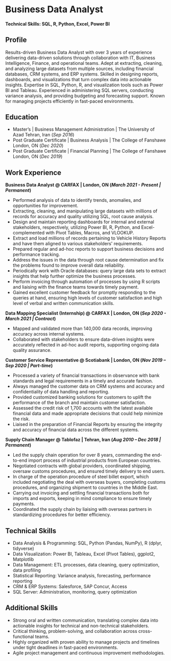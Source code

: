 # Business Data Analyst

#### Technical Skills: SQL, R, Python, Excel, Power BI

## Profile
Results-driven Business Data Analyst with over 3 years of experience delivering data-driven solutions through collaboration with IT, Business Intelligence, Finance, and operational teams. Adept at extracting, cleaning, and analyzing large datasets from multiple sources, including financial databases, CRM systems, and ERP systems. Skilled in designing reports, dashboards, and visualizations that turn complex data into actionable insights. Expertise in SQL, Python, R, and visualization tools such as Power BI and Tableau. Experienced in administering SQL servers, conducting variance analysis, and providing budgeting and forecasting support. Known for managing projects efficiently in fast-paced environments.

## Education
- Master’s | Business Management Administration | The University of Azad Tehran, Iran (_Sep 2016_)
- Post Graduate Certificate | Business Analysis | The College of Fanshawe London, ON (_Dec 2020_)
- Post Graduate Certificate | Financial Planning | The College of Fanshawe London, ON (_Dec 2019_)

## Work Experience
**Business Data Analyst @ CARFAX | London, ON (_March 2021 - Present | Permanent_)**
- Performed analysis of data to identify trends, anomalies, and opportunities for improvement.
- Extracting, cleaning, and manipulating large datasets with millions of records for accuracy and quality utilizing SQL, root cause analysis.
- Design and maintain reporting dashboards for internal and external stakeholders, respectively, utilizing Power BI, R, Python, and Excel-complemented with Pivot Tables, Macros, and VLOOKUP.
- Extract and load millions of records pertaining to Vehicle History Reports and have them aligned to various stakeholders' requirements. 
- Prepared regular and ad-hoc reports to support business decisions and performance tracking.
- Address the issues in the data through root cause determination and fix the problems found to improve overall data reliability. 
- Periodically work with Oracle databases: query large data sets to extract insights that help further optimize the business processes.
- Perform invoicing through automation of processes by using R scripts and liaising with the finance teams towards timely payment.
- Gained excellent customer feedback for promptly responding to the queries at hand, ensuring high levels of customer satisfaction and high level of verbal and written communication skills.

**Data Mapping Specialist (Internship) @ CARFAX | London, ON (_Sep 2020 - March 2021 | Contract_)**
- Mapped and validated more than 140,000 data records, improving accuracy across internal systems.
- Collaborated with stakeholders to ensure data-driven insights were accurately reflected in ad-hoc audit reports, supporting ongoing data quality assurance.

**Customer Service Representative	@ Scotiabank | London, ON (_Nov 2019 – Sep 2020 | Part-time_)**
- Processed a variety of financial transactions in observance with bank standards and legal requirements in a timely and accurate fashion.
- Always managed the customer data on CRM systems and accuracy and confidentiality of data handling and reporting.
- Provided customized banking solutions for customers to uplift the performance of the branch and maintain customer satisfaction.
- Assessed the credit risk of 1,700 accounts with the latest available financial data and made appropriate decisions that could help minimize the risk.
- Liaised in the preparation of Financial Reports by ensuring the integrity and accuracy of financial data across the different systems.

**Supply Chain Manager @ Tablofaz | Tehran, Iran (_Aug 2010 – Dec 2018 | Permanent_)**
- Led the supply chain operation for over 8 years, commanding the end-to-end import process of industrial products from European countries.
- Negotiated contracts with global providers, coordinated shipping, oversaw customs procedures, and ensured timely delivery to end users.
- In charge of the operation procedure of steel billet export, which included negotiating the deal with overseas buyers, completing customs procedures, and organizing shipment to countries in the Middle East.
- Carrying out invoicing and settling financial transactions both for imports and exports, keeping in mind compliance to ensure timely payments.
- Coordinated the supply chain by liaising with overseas partners in standardizing procedures for better efficiency.

## Technical Skills
- Data Analysis & Programming: SQL, Python (Pandas, NumPy), R (dplyr, tidyverse)
- Data Visualization: Power BI, Tableau, Excel (Pivot Tables), ggplot2, Matplotlib
- Data Management: ETL processes, data cleaning, query optimization, data profiling
- Statistical Reporting: Variance analysis, forecasting, performance reporting
- CRM & ERP Systems: Salesforce, SAP Concur, Access
- SQL Server: Administration, monitoring, query optimization

## Additional Skills
- Strong oral and written communication, translating complex data into actionable insights for technical and non-technical stakeholders.
- Critical thinking, problem-solving, and collaboration across cross-functional teams.
- Highly organized with proven ability to manage projects and timelines under tight deadlines in fast-paced environments.
- Agile project management and continuous improvement methodologies.






